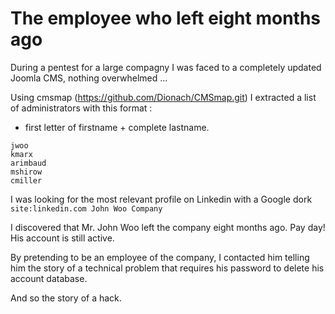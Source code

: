 # The employee who left eight months ago

During a pentest for a large compagny I was faced to a completely updated Joomla CMS, nothing overwhelmed ...

Using cmsmap (https://github.com/Dionach/CMSmap.git) I extracted a list of administrators with this format : 
* first letter of firstname + complete lastname.
```
jwoo
kmarx
arimbaud
mshirow
cmiller
```

I was looking for the most relevant profile on Linkedin with a Google dork
`site:linkedin.com John Woo Company`

I discovered that Mr. John Woo left the company eight months ago. Pay day! His account is still active.

By pretending to be an employee of the company, I contacted him telling him the story of a technical problem that requires his password to delete his account database.

And so the story of a hack.
